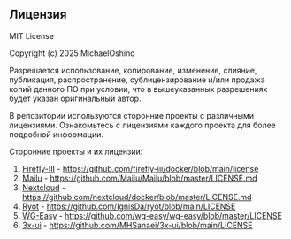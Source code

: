 ## Лицензия

MIT License

Copyright (c) 2025 MichaelOshino

Разрешается использование, копирование, изменение, слияние, публикация, распространение, сублицензирование и/или продажа копий данного ПО при условии, что в вышеуказанных разрешениях будет указан оригинальный автор.

В репозитории используются сторонние проекты с различными лицензиями. Ознакомьтесь с лицензиями каждого проекта для более подробной информации.

Сторонние проекты и их лицензии:
1. [Firefly-III](https://github.com/firefly-iii/docker) - https://github.com/firefly-iii/docker/blob/main/license
2. [Mailu](https://github.com/Mailu/Mailu) - https://github.com/Mailu/Mailu/blob/master/LICENSE.md
3. [Nextcloud](https://github.com/nextcloud/docker) - https://github.com/nextcloud/docker/blob/master/LICENSE.md
4. [Ryot](https://github.com/IgnisDa/ryot) - https://github.com/IgnisDa/ryot/blob/main/LICENSE
5. [WG-Easy](https://github.com/wg-easy/wg-easy) - https://github.com/wg-easy/wg-easy/blob/master/LICENSE
6. [3x-ui](https://github.com/MHSanaei/3x-ui) - https://github.com/MHSanaei/3x-ui/blob/main/LICENSE